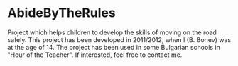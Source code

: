 # AbideByTheRules
Project which helps children to develop the skills of moving on the road safely. 
This project has been developed in 2011/2012, when I (B. Bonev) was at the age of 14.
The project has been used in some Bulgarian schools in "Hour of the Teacher". 
If interested, feel free to contact me.
